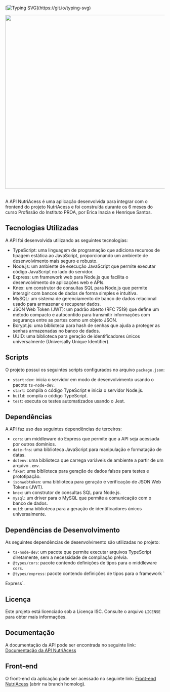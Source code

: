 [![Typing SVG](https://readme-typing-svg.herokuapp.com/?color=F15115&size=35&center=true&vCenter=true&width=1000&lines=Olá!+Bem-vindo(a)+a+NutriAcess!;)](https://git.io/typing-svg)

 
<div align="center">
   <img width="550px" src="https://i.imgur.com/EFisXuC.png"/>
</div>
<br/>

A API NutriAcess é uma aplicação desenvolvida para integrar com o frontend do projeto NutriAcess e foi construída durante os 6 meses do curso Profissão do Instituto PROA, por Erica Inacia e Henrique Santos.

## Tecnologias Utilizadas

A API foi desenvolvida utilizando as seguintes tecnologias:

- TypeScript: uma linguagem de programação que adiciona recursos de tipagem estática ao JavaScript, proporcionando um ambiente de desenvolvimento mais seguro e robusto.
- Node.js: um ambiente de execução JavaScript que permite executar código JavaScript no lado do servidor.
- Express: um framework web para Node.js que facilita o desenvolvimento de aplicações web e APIs.
- Knex: um construtor de consultas SQL para Node.js que permite interagir com bancos de dados de forma simples e intuitiva.
- MySQL: um sistema de gerenciamento de banco de dados relacional usado para armazenar e recuperar dados.
- JSON Web Token (JWT): um padrão aberto (RFC 7519) que define um método compacto e autocontido para transmitir informações com segurança entre as partes como um objeto JSON.
- Bcrypt.js: uma biblioteca para hash de senhas que ajuda a proteger as senhas armazenadas no banco de dados.
- UUID: uma biblioteca para geração de identificadores únicos universalmente (Universally Unique Identifier).

## Scripts

O projeto possui os seguintes scripts configurados no arquivo `package.json`:

- `start:dev`: inicia o servidor em modo de desenvolvimento usando o pacote `ts-node-dev`.
- `start`: compila o código TypeScript e inicia o servidor Node.js.
- `build`: compila o código TypeScript.
- `test`: executa os testes automatizados usando o Jest.

## Dependências

A API faz uso das seguintes dependências de terceiros:

- `cors`: um middleware do Express que permite que a API seja acessada por outros domínios.
- `date-fns`: uma biblioteca JavaScript para manipulação e formatação de datas.
- `dotenv`: uma biblioteca que carrega variáveis de ambiente a partir de um arquivo `.env`.
- `faker`: uma biblioteca para geração de dados falsos para testes e prototipação.
- `jsonwebtoken`: uma biblioteca para geração e verificação de JSON Web Tokens (JWT).
- `knex`: um construtor de consultas SQL para Node.js.
- `mysql`: um driver para o MySQL que permite a comunicação com o banco de dados.
- `uuid`: uma biblioteca para a geração de identificadores únicos universalmente.

## Dependências de Desenvolvimento

As seguintes dependências de desenvolvimento são utilizadas no projeto:

- `ts-node-dev`: um pacote que permite executar arquivos TypeScript diretamente, sem a necessidade de compilação prévia.
- `@types/cors`: pacote contendo definições de tipos para o middleware `cors`.
- `@types/express`: pacote contendo definições de tipos para o framework `

Express`.

## Licença

Este projeto está licenciado sob a Licença ISC. Consulte o arquivo `LICENSE` para obter mais informações.

## Documentação

A documentação da API pode ser encontrada no seguinte link: [Documentação da API NutriAcess](https://documenter.getpostman.com/view/20353568/2s93zE3LKr)

## Front-end

O front-end da aplicação pode ser acessado no seguinte link: [Front-end NutriAcess](https://lnkd.in/dCTf2kiF) (abrir na branch homolog).
